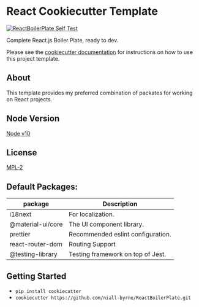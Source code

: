 # React Cookiecutter Template

[![ReactBoilerPlate Self Test](https://github.com/niall-byrne/ReactBoilerPlate/workflows/ReactBoilerPlate%20Self%20Test/badge.svg)](https://github.com/niall-byrne/ReactBoilerPlate/actions)

Complete React.js Boiler Plate, ready to dev.

Please see the [cookiecutter documentation](https://cookiecutter.readthedocs.io/) for instructions on how to use this project template.

## About

This template provides my preferred combination of packates for working on React projects.

## Node Version

[Node v10](https://nodejs.org/dist/latest-v10.x/)

## License

[MPL-2](LICENSE)

## Default Packages:

| package           | Description                       |
| ----------------- | --------------------------------- |
| i18next           | For localization.                 |
| @material-ui/core | The UI component library.         |
| prettier          | Recommended eslint configuration. |
| react-router-dom  | Routing Support                   |
| @testing-library  | Testing framework on top of Jest. |

## Getting Started

- `pip install cookiecutter`
- `cookiecutter https://github.com/niall-byrne/ReactBoilerPlate.git`
